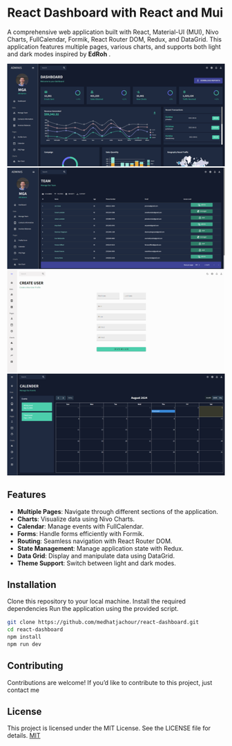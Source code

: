 # React Dashboard with React and Mui
A comprehensive web application built with React, Material-UI (MUI), Nivo Charts, FullCalendar, Formik, React Router DOM, Redux, and DataGrid. This application features multiple pages, various charts, and supports both light and dark modes inspired by **EdRoh** .

![alt text](https://github.com/medhatjachour/react-dashboard/blob/main/sample/4.png?raw=true)
![alt text](https://github.com/medhatjachour/react-dashboard/blob/main/sample/1.png?raw=true)
![alt text](https://github.com/medhatjachour/react-dashboard/blob/main/sample/2.png?raw=true)
![alt text](https://github.com/medhatjachour/react-dashboard/blob/main/sample/3.png?raw=true)
## Features

- **Multiple Pages**: Navigate through different sections of the application.
- **Charts**: Visualize data using Nivo Charts.
- **Calendar**: Manage events with FullCalendar.
- **Forms**: Handle forms efficiently with Formik.
- **Routing**: Seamless navigation with React Router DOM.
- **State Management**: Manage application state with Redux.
- **Data Grid**: Display and manipulate data using DataGrid.
- **Theme Support**: Switch between light and dark modes.

## Installation


Clone this repository to your local machine.
Install the required dependencies
Run the application using the provided script.

```bash
git clone https://github.com/medhatjachour/react-dashboard.git
cd react-dashboard
npm install
npm run dev
```

## Contributing

Contributions are welcome! If you’d like to contribute to this project, just contact me

## License
This project is licensed under the MIT License. See the LICENSE file for details.
[MIT](https://choosealicense.com/licenses/mit/)